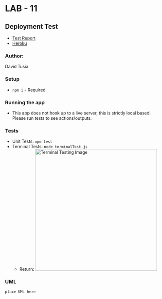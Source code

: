 # LAB - 11

## Deployment Test

- [Test Report](https://github.com/dftjr/caps/actions)
- [Heroku](https://dftjr-bearer-auth.herokuapp.com/)

### Author: 

David Tusia

### Setup

- <code>npm i</code> - Required

### Running the app

- This app does not hook up to a live server, this is strictly local based. Please run tests to see actions/outputs.

### Tests

- Unit Tests: <code>npm test</code>
- Terminal Tests: <code>node terminalTest.js </code>
  - Return:
         <img src="images/image here" alt="Terminal Testing Image" width="400"/> 

### UML

<code>place UML here</code>

